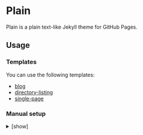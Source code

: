 # Plain

Plain is a plain text-like Jekyll theme for GitHub Pages.

## Usage

### Templates

You can use the following templates:

* [blog](https://github.com/jekyll-theme-plain/blog)
* [directory-listing](https://github.com/jekyll-theme-plain/directory-listing)
* [single-page](https://github.com/jekyll-theme-plain/single-page)

### Manual setup

<details>
<summary>[show]</summary>

To set up manually, add the following to your `_config.yml`:

    remote_theme: jekyll-theme-plain/jekyll-theme-plain

See the template's [_config.yml](https://github.com/jekyll-theme-plain/blog/blob/main/_config.yml) for options.

## Layouts

* [default](_layouts/default.html) (aliases: base, home, page)
* [plain](_layouts/plain.html) (alias: post)

## Includes

* [directory-listing.html](_includes/directory-listing.html)
* [page-listing.html](_includes/page-listing.html)
* [post-listing.html](_includes/post-listing.html)

</details>
